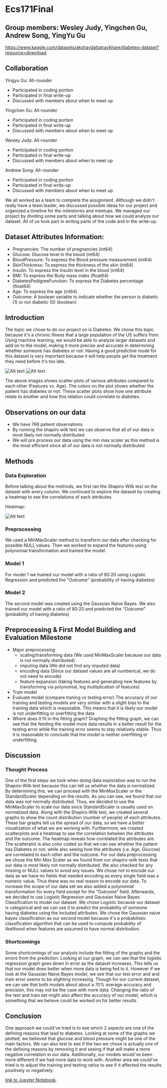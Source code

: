 # Ecs171Final 
## Group members: Wesley Judy, Yingchen Gu, Andrew Song, YingYu Gu
https://www.kaggle.com/datasets/akshaydattatraykhare/diabetes-dataset?resource=download

## Collaboration

Yingyu Gu: All-rounder
* Participated in coding portion
* Participated in final write-up
* Discussed with members about when to meet up 

Yingchen Gu: All-rounder
* Participated in coding portion
* Participated in final write-up
* Discussed with members about when to meet up

Wesley Judy: All-rounder
* Participated in coding portion
* Participated in final write-up
* Discussed with members about when to meet up

Andrew Song: All-rounder
* Participated in coding portion
* Participated in final write-up
* Discussed with members about when to meet up

We all worked as a team to complete the assignment. Although we didn't really have a team leader, we discussed possible ideas for our project and organized a timeline for the milestones and meetups. We managed our project by dividing some parts and talking about how we could analyze our dataset. All of us took part in writing parts of the code and in the write-up.

## Dataset Attributes Information:
* Pregnancies: The number of pregnancies  (int64)
* Glucose: Glucose level in the blood (int64)
* BloodPressure: To express the Blood pressure measurement (int64)
* SkinThickness: To express the thickness of the skin (int64)
* Insulin: To express the Insulin level in the blood (int64)
* BMI: To express the Body mass index (float64)
* DiabetesPedigreeFunction: To express the Diabetes percentage (float64)
* Age: To express the age (int64)
* Outcome: A boolean variable to indicate whether the person is diabetic (1) or not diabetic (0) (boolean)

## Introduction
The topic we chose to do our project on is Diabetes. We chose this topic because it's a chronic illness that a large population of the US suffers from. Using machine learning, we would be able to analyze larger datasets and add on to the model, making it more precise and accurate in determining whether someone has diabetes or not. Having a good predictive mode for this dataset is very important because it will help people get the treatment they need before it's too late. 

![Alt text](https://cdn.discordapp.com/attachments/272048987295580171/1049100940852072568/image.png)
![Alt text](https://cdn.discordapp.com/attachments/272048987295580171/1049100954248683591/image.png)

The above images shows scatter plots of various attributes compared to each other (Features vs. Age). The colors on the plot shows whether the patient has diabetes or not. These scatter plots show how one attribute relate to another and how this relation could correlate to diabetes. 
## Observations on our data
*  We have 768 patient observations
*  By running the shapiro wilk test we can observe that all of our data is most likely not normally distributed
*  We will pre process our data using the min max scaler as this method is the most efficient since all of our data is not normally distributed
## Methods
### Data Exploration
Before talking about the methods, we first ran the Shapiro-Wilk test on the dataset with every column. We continued to explore the dataset by creating a heatmap to see the correlations of each attributes. 

Heatmap:

![Alt text](https://cdn.discordapp.com/attachments/272048987295580171/1049107942009491537/image.png)

### Preprocessing
We used a MinMaxScaler method to transform our data after checking for possible NULL values. Then we worked to expand the features using polynomial transformation and trained the model.
### Model 1
For model 1 we trained our model with a ratio of 80:20 using Logistic Regression and predicted the "Outcome" (probability of having diabetes)
### Model 2
The second model was created using the Gaussian Naïve Bayes. We also trained our model with a ratio of 80:20 and predicted the "Outcome" (probability of having diabetes)

## Preprocessing & First Model Building and Evaluation Milestone
* Major preprocessing
    * scaling/transforming data (We used MinMaxScaler because our data is not normally distributed)
    * imputing data (We did not find any imputed data)
    * encoding data (Since our dataset values are all numberical, we do not need to encode)
    * feature expansion (taking features and generating new features by transforming via polynomial, log multiplication of features)
* Train model
* Evaluate model (compare traning vs testing error)
The accuracy of our training and testing models are very similar with a slight bias to the training data which is reasonable. This means that it is likely our model is not underfitting or overfitting the data
* Where does it fit in the fitting graph?
Graphing the fitting graph, we can see that the feeding the model more data results in a better result for the testing error while the training error seems to stay relatively stable. Thus it is reasonable to conclude that the model is neither overfitting or underfitting.

## Discussion
### Thought Process
One of the first steps we took when doing data exploration was to run the Shapiro-Wilk test because this can tell us whether the data is normalized. By determining this, we can proceed with the MinMaxScaler or the StandardScaler depending on the results. As you can see, we found that our data was not normally distributed. Thus, we decided to use the MinMaxScaler to scale our data since StandardScaler is usually used on normalized data. Along with the Shapiro-Wilk test, we created several graphs to show the count distribution (number of people) of each attributes. These bar graphs tell us the spread of our data, so we have a better visualization of what we are working with. Furthermore, we created scatterplots and a heatmap to see the correlation between the attributes and the outcome. The heatmap reveals how correlated the attributes are. The scatterplot is also color coded so that we can see whether the patient has Diabetes or not, while also seeing how the attributes (i.e. Age, Glucose) are correlated to each other and the outcome. 
For our data preprocessing we chose the Min Max Scaler as we found from our shapiro-wilk tests that our data is most likely not normally distributed. We also checked for any missing or NULL values to avoid any issues. We chose not to encode our data as we have no fields that needed encoding as every single field was a numeric value. Thus there was no real reason to encode our data. To increase the scope of our data set we also added a polynomial transformation for every field except for the “Outcome” field.
Afterwards, we decided to use Logistic Regression and Gaussian Naive Bayes Classification to model our dataset. We chose Logistic because our dataset is categorical and we can use it to predict the probability of someone having diabetes using the included attributes. We chose the Gaussian naive bayes classification as our second model because it's a probabilistic classification algorithm that can be used to compute probability of likelihood when features are assumed to have normal distribution.

### Shortcomings
Some shortcomings of our analysis include the fitting of the graphs and the errors from the prediction. Looking at our graph, we can see that the logistic regression graph goes down in error as the dataset increases. This tells us that our model does better when more data is being fed to it. However if we look at the Gaussian Naive Bayes model, we see that our test error and and train error seems to be slighting increasing. Though for our current dataset, we can see that both models about about a 70% average accuracy and precision, this may not be the case with more data. Changing the ratio of the test and train set might also affect the accuracy of our model, which is something that we believe could be worked on for better results. 

## Conclusion
One approach we could've tried is to see which 2 aspects are one of the defining reasons that lead to diabetes. Looking at some of the graphs we plotted, we believed that glucose and blood pressure might be one of the main factors. We can also test to see if the two we chose is actually one of the defining reasons by removing it and seeing if that will make a more negative correlation in our data. Additionally, our models would've been more different if we had more data to work with. Another area we could've tried is to adjust the training and testing ratios to see if it affected the results positively or negatively. 

[link to Jupyter Notebook](./diabetes.ipynb).
